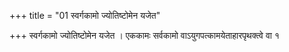 +++
title = "01 स्वर्गकामो ज्योतिष्टोमेन यजेत"

+++
स्वर्गकामो ज्योतिष्टोमेन यजेत । एककामः सर्वकामो वाऽयुगपत्कामयेताहारपृथक्त्वे वा १